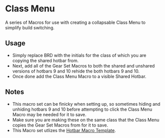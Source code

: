 # Class Menu

A series of Macros for use with creating a collapsable Class Menu to simplify build switching.


## Usage

 - Simply replace BRD with the initials for the class of which you are copying the shared hotbar from.
 - Next, add all of the Gear Set Macros to both the shared and unshared versions of hotbars 9 and 10 rehide the both hotbars 9 and 10.
 - Once done add the Class Menu Macro to a visible Shared Hotbar.

## Notes

 - This macro set can be finicky when setting up, so sometimes hiding and unhiding hotbars 9 and 10 before attempting to click the Class Menu Macro may be needed for it to save.
 - Make sure you are making these on the same class that the Class Menu copies the Gear Set Macros from for it to save.
 - This Macro set utlizes the [Hotbar Macro Template](https://github.com/Discord-Coding-Community/FFXIV-Macros/tree/master/Miscellaneous/Hotbar%20Macro%20Template).